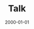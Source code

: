 ---
title: "Talk"
collection: talks
type: "Talk"
permalink: /talks/delhi
venue: "University"
date: 2000-01-01
location: "New Delhi, India"
---